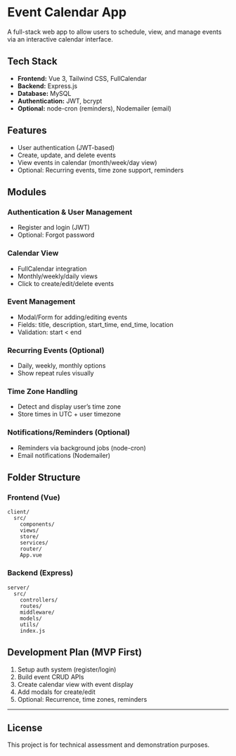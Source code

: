 # Event Calendar App

A full-stack web app to allow users to schedule, view, and manage events via an interactive calendar interface.

## Tech Stack

- **Frontend:** Vue 3, Tailwind CSS, FullCalendar
- **Backend:** Express.js
- **Database:** MySQL
- **Authentication:** JWT, bcrypt
- **Optional:** node-cron (reminders), Nodemailer (email)

## Features

- User authentication (JWT-based)
- Create, update, and delete events
- View events in calendar (month/week/day view)
- Optional: Recurring events, time zone support, reminders

## Modules

### Authentication & User Management

- Register and login (JWT)
- Optional: Forgot password

### Calendar View

- FullCalendar integration
- Monthly/weekly/daily views
- Click to create/edit/delete events

### Event Management

- Modal/Form for adding/editing events
- Fields: title, description, start_time, end_time, location
- Validation: start < end

### Recurring Events (Optional)

- Daily, weekly, monthly options
- Show repeat rules visually

### Time Zone Handling

- Detect and display user’s time zone
- Store times in UTC + user timezone

### Notifications/Reminders (Optional)

- Reminders via background jobs (node-cron)
- Email notifications (Nodemailer)

## Folder Structure

### Frontend (Vue)

```
client/
  src/
    components/
    views/
    store/
    services/
    router/
    App.vue
```

### Backend (Express)

```
server/
  src/
    controllers/
    routes/
    middleware/
    models/
    utils/
    index.js
```

## Development Plan (MVP First)

1. Setup auth system (register/login)
2. Build event CRUD APIs
3. Create calendar view with event display
4. Add modals for create/edit
5. Optional: Recurrence, time zones, reminders

---

## License

This project is for technical assessment and demonstration purposes.
